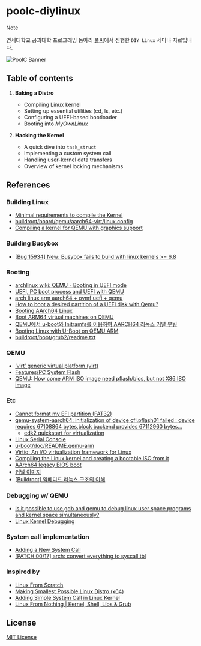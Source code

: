 # poolc-diylinux

> [!NOTE]
> 연세대학교 공과대학 프로그래밍 동아리 [풀씨](https://poolc.org/)에서 진행한 `DIY Linux` 세미나 자료입니다.

![PoolC Banner](https://poolc.org/assets/main-banner-DAW2HCpy.png)

## Table of contents

1. **Baking a Distro**

   - Compiling Linux kernel
   - Setting up essential utilities (cd, ls, etc.)
   - Configuring a UEFI-based bootloader
   - Booting into _MyOwnLinux_

2. **Hacking the Kernel**

   - A quick dive into `task_struct`
   - Implementing a custom system call
   - Handling user-kernel data transfers
   - Overview of kernel locking mechanisms

## References

### Building Linux

- [Minimal requirements to compile the Kernel](https://docs.kernel.org/process/changes.html)
- [buildroot/board/qemu/aarch64-virt/linux.config](https://github.com/buildroot/buildroot/blob/master/board/qemu/aarch64-virt/linux.config)
- [Compiling a kernel for QEMU with graphics support](https://github.com/byte4RR4Y/aarch64-kernel-for-qemu)

### Building Busybox

- [[Bug 15934] New: Busybox fails to build with linux kernels >= 6.8](https://lists.busybox.net/pipermail/busybox-cvs/2024-January/041752.html)

### Booting

- [archlinux wiki: QEMU - Booting in UEFI mode](https://wiki.archlinux.org/title/QEMU#Booting_in_UEFI_mode)
- [UEFI, PC boot process and UEFI with QEMU](https://joonas.fi/2021/02/uefi-pc-boot-process-and-uefi-with-qemu/)
- [arch linux arm aarch64 + ovmf uefi + qemu](https://xnand.netlify.app/2019/10/03/armv8-qemu-efi-aarch64.html)
- [How to boot a desired partition of a UEFI disk with Qemu?](https://unix.stackexchange.com/questions/787873/how-to-boot-a-desired-partition-of-a-uefi-disk-with-qemu)
- [Booting AArch64 Linux](https://www.kernel.org/doc/html/latest/arch/arm64/booting.html)
- [Boot ARM64 virtual machines on QEMU](https://documentation.ubuntu.com/server/how-to/virtualisation/arm64-vms-on-qemu/index.html)
- [QEMU에서 u-boot와 Initramfs를 이용하여 AARCH64 리눅스 커널 부팅](https://velog.io/@dovob/QEMU%EC%97%90%EC%84%9C-u-boot%EC%99%80-Initramfs%EB%A5%BC-%EC%9D%B4%EC%9A%A9%ED%95%98%EC%97%AC-AARCH64-%EB%A6%AC%EB%88%85%EC%8A%A4%EC%BB%A4%EB%84%90-%EB%B6%80%ED%8C%85)
- [Booting Linux with U-Boot on QEMU ARM](https://balau82.wordpress.com/2010/04/12/booting-linux-with-u-boot-on-qemu-arm/)
- [buildroot/boot/grub2/readme.txt](https://github.com/buildroot/buildroot/tree/master/boot/grub2)

### QEMU

- [‘virt’ generic virtual platform (virt)](https://qemu-project.gitlab.io/qemu/system/arm/virt.html)
- [Features/PC System Flash](https://wiki.qemu.org/Features/PC_System_Flash)
- [QEMU: How come ARM ISO image need pflash/bios, but not X86 ISO image](https://stackoverflow.com/questions/78640741/qemu-how-come-arm-iso-image-need-pflash-bios-but-not-x86-iso-image)

### Etc

- [Cannot format my EFI partition (FAT32)](https://unix.stackexchange.com/questions/440988/cannot-format-my-efi-partition-fat32)
- [qemu-system-aarch64: initialization of device cfi.pflash01 failed : device requires 67108864 bytes,block backend provides 67112960 bytes...](https://www.reddit.com/r/freebsd/comments/12ijb2s/qemusystemaarch64_initialization_of_device/)
  - [edk2 quickstart for virtualization](https://www.kraxel.org/blog/2022/05/edk2-virt-quickstart/)
- [Linux Serial Console](https://docs.kernel.org/admin-guide/serial-console.html)
- [u-boot/doc/README.qemu-arm](https://github.com/ARM-software/u-boot/blob/master/doc/README.qemu-arm)
- [Virtio: An I/O virtualization framework for Linux](https://developer.ibm.com/articles/l-virtio/)
- [Compiling the Linux kernel and creating a bootable ISO from it](https://medium.com/@ThyCrow/compiling-the-linux-kernel-and-creating-a-bootable-iso-from-it-6afb8d23ba22)
- [AArch64 legacy BIOS boot](https://forum.osdev.org/viewtopic.php?t=57316)
- [커널 이미지](http://jake.dothome.co.kr/image1/)
- [[Buildroot] 임베디드 리눅스 구조의 이해](https://underflow101.tistory.com/32)

### Debugging w/ QEMU

- [Is it possible to use gdb and qemu to debug linux user space programs and kernel space simultaneously?](https://stackoverflow.com/questions/26271901/is-it-possible-to-use-gdb-and-qemu-to-debug-linux-user-space-programs-and-kernel)
- [Linux Kernel Debugging](https://cs4118.github.io/dev-guides/kernel-debugging.html)

### System call implementation

- [Adding a New System Call](https://docs.kernel.org/process/adding-syscalls.html)
- [[PATCH 00/17] arch: convert everything to syscall.tbl](https://lore.kernel.org/lkml/CAJF2gTQuu3SBKR-Q7+njKqbXZsRgWHjfDBYgBGMbERpuqWKjew@mail.gmail.com/T)

### Inspired by

- [Linux From Scratch](https://www.linuxfromscratch.org/)
- [Making Smallest Possible Linux Distro (x64)](https://www.youtube.com/watch?v=u2Juz5sQyYQ)
- [Adding Simple System Call in Linux Kernel](https://www.youtube.com/watch?v=Kn6D7sH7Fts)
- [Linux From Nothing | Kernel, Shell, Libs & Grub](https://www.youtube.com/watch?v=fk-KGj3pimA)

## License

[MIT License](LICENSE)
